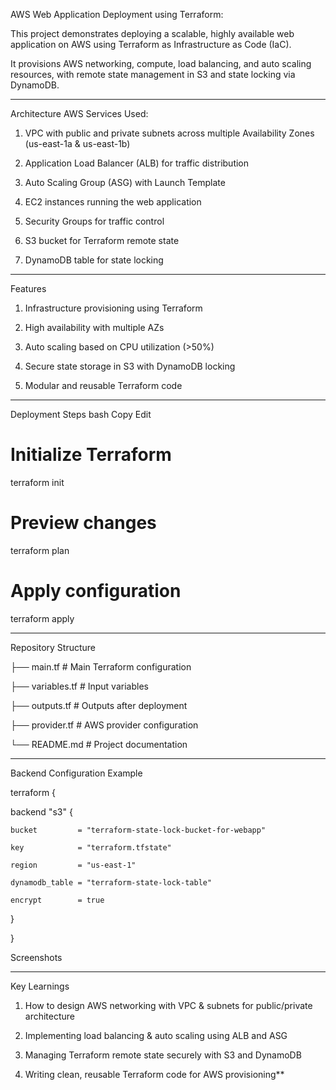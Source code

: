 AWS Web Application Deployment using Terraform:

This project demonstrates deploying a scalable, highly available web application on AWS using Terraform as Infrastructure as Code (IaC).

It provisions AWS networking, compute, load balancing, and auto scaling resources, with remote state management in S3 and state locking via DynamoDB.

---------------------------------------------------------------------------------------------------------------------------------------------------------------
Architecture
AWS Services Used:

1. VPC with public and private subnets across multiple Availability Zones (us-east-1a & us-east-1b)

2. Application Load Balancer (ALB) for traffic distribution

3. Auto Scaling Group (ASG) with Launch Template

4. EC2 instances running the web application

5. Security Groups for traffic control

6. S3 bucket for Terraform remote state

7. DynamoDB table for state locking

------------------------------------------------------------------------------------------------------------------------------------------------------------------
Features
1. Infrastructure provisioning using Terraform

2. High availability with multiple AZs

3. Auto scaling based on CPU utilization (>50%)

4. Secure state storage in S3 with DynamoDB locking

5. Modular and reusable Terraform code

------------------------------------------------------------------------------------------------------------------------------------------------------------------

Deployment Steps
bash
Copy
Edit
# Initialize Terraform
terraform init

# Preview changes
terraform plan

# Apply configuration
terraform apply

-----------------------------------------------------------------------------------------------------------------------------------------------------------------
Repository Structure

├── main.tf              # Main Terraform configuration

├── variables.tf         # Input variables

├── outputs.tf           # Outputs after deployment

├── provider.tf          # AWS provider configuration

└── README.md            # Project documentation

------------------------------------------------------------------------------------------------------------------------------------------------------------------
Backend Configuration Example


terraform {

  backend "s3" {
  
	bucket         = "terraform-state-lock-bucket-for-webapp"
   
    key            = "terraform.tfstate"
    
    region         = "us-east-1"
    
    dynamodb_table = "terraform-state-lock-table"
    
    encrypt        = true
    
  }
  
}

Screenshots

-------------------------------------------------------------------------------------------------------------------------------------------------------------------

Key Learnings

1. How to design AWS networking with VPC & subnets for public/private architecture

2. Implementing load balancing & auto scaling using ALB and ASG

3. Managing Terraform remote state securely with S3 and DynamoDB

4. Writing clean, reusable Terraform code for AWS provisioning**
